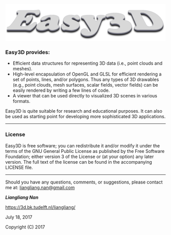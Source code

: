![](logo.png)

### Easy3D provides: ###
* Efficient data structures for representing 3D data (i.e., point clouds and meshes).
* High-level encapsulation of OpenGL and GLSL for efficient rendering a set of points, lines, 
  and/or polygons. Thus any types of 3D drawables (e.g., point clouds, mesh surfaces, scalar 
  fields, vector fields) can be easily rendered by writing a few lines of code. 
* A viewer that can be used directly to visualized 3D scenes in various formats. 

Easy3D is quite suitable for research and educational purposes. It can also be used as 
starting point for developing more sophisticated 3D applications.
  
---
  
### License
Easy3D is free software; you can redistribute it and/or modify it under the terms of the 
GNU General Public License as published by the Free Software Foundation; either version 3
of the License or (at your option) any later version. The full text of the license can be
found in the accompanying LICENSE file.

---

Should you have any questions, comments, or suggestions, please contact me at: 
liangliang.nan@gmail.com

**_Liangliang Nan_**

https://3d.bk.tudelft.nl/liangliang/

July 18, 2017

Copyright (C) 2017 
